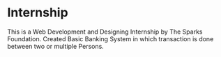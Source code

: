 # Internship
This is a Web Development and Designing Internship by The Sparks Foundation. Created Basic Banking System in which transaction is done between two or multiple Persons.
